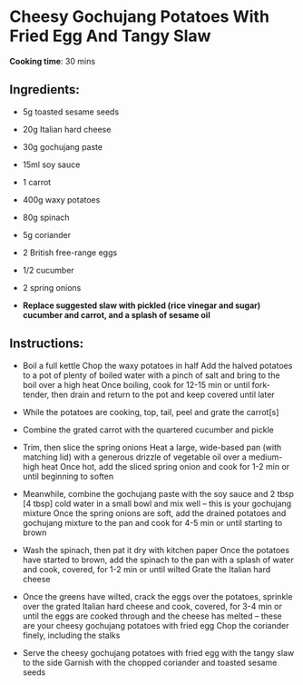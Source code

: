 # Cheesy Gochujang Potatoes With Fried Egg And Tangy Slaw

**Cooking time**: 30 mins

## Ingredients:

- 5g toasted sesame seeds
- 20g Italian hard cheese
- 30g gochujang paste
- 15ml soy sauce
- 1 carrot
- 400g waxy potatoes
- 80g spinach
- 5g coriander
- 2 British free-range eggs
- 1/2 cucumber
- 2 spring onions

- **Replace suggested slaw with pickled (rice vinegar and sugar) cucumber and carrot, and a splash of sesame oil**

## Instructions:

- Boil a full kettle
  Chop the waxy potatoes in half
  Add the halved potatoes to a pot of plenty of boiled water with a pinch of salt and bring to the boil over a high heat
  Once boiling, cook for 12-15 min or until fork-tender, then drain and return to the pot and keep covered until later

- While the potatoes are cooking, top, tail, peel and grate the carrot[s]
- Combine the grated carrot with the quartered cucumber and pickle

- Trim, then slice the spring onions
  Heat a large, wide-based pan (with matching lid) with a generous drizzle of vegetable oil over a medium-high heat
  Once hot, add the sliced spring onion and cook for 1-2 min or until beginning to soften

- Meanwhile, combine the gochujang paste with the soy sauce and 2 tbsp [4 tbsp] cold water in a small bowl and mix well – this is your gochujang mixture
  Once the spring onions are soft, add the drained potatoes and gochujang mixture to the pan and cook for 4-5 min or until starting to brown

- Wash the spinach, then pat it dry with kitchen paper
  Once the potatoes have started to brown, add the spinach to the pan with a splash of water and cook, covered, for 1-2 min or until wilted
  Grate the Italian hard cheese

- Once the greens have wilted, crack the eggs over the potatoes, sprinkle over the grated Italian hard cheese and cook, covered, for 3-4 min or until the eggs are cooked through and the cheese has melted – these are your cheesy gochujang potatoes with fried egg
  Chop the coriander finely, including the stalks

- Serve the cheesy gochujang potatoes with fried egg with the tangy slaw to the side
  Garnish with the chopped coriander and toasted sesame seeds
